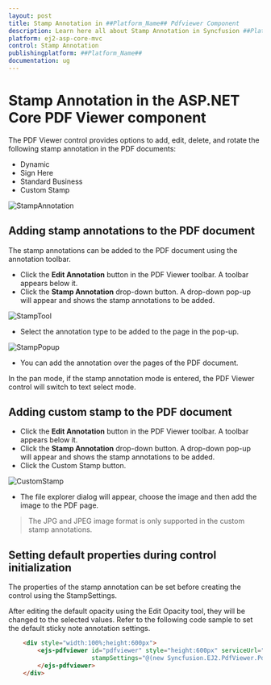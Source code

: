 ```yaml
---
layout: post
title: Stamp Annotation in ##Platform_Name## Pdfviewer Component
description: Learn here all about Stamp Annotation in Syncfusion ##Platform_Name## Pdfviewer component of Syncfusion Essential JS 2 and more.
platform: ej2-asp-core-mvc
control: Stamp Annotation
publishingplatform: ##Platform_Name##
documentation: ug
---
```



# Stamp Annotation in the ASP.NET Core PDF Viewer component

The PDF Viewer control provides options to add, edit, delete, and rotate the following stamp annotation in the PDF documents:

* Dynamic
* Sign Here
* Standard Business
* Custom Stamp

![StampAnnotation](../../pdfviewer/images/stamp_annot.png)

## Adding stamp annotations to the PDF document

The stamp annotations can be added to the PDF document using the annotation toolbar.

* Click the **Edit Annotation** button in the PDF Viewer toolbar. A toolbar appears below it.
* Click the **Stamp Annotation** drop-down button. A drop-down pop-up will appear and shows the stamp annotations to be added.

![StampTool](../../pdfviewer/images/stamp_tool.png)

* Select the annotation type to be added to the page in the pop-up.

![StampPopup](../../pdfviewer/images/selectstamp_annot.png)

* You can add the annotation over the pages of the PDF document.

In the pan mode, if the stamp annotation mode is entered, the PDF Viewer control will switch to text select mode.

## Adding custom stamp to the PDF document

* Click the **Edit Annotation** button in the PDF Viewer toolbar. A toolbar appears below it.
* Click the **Stamp Annotation** drop-down button. A drop-down pop-up will appear and shows the stamp annotations to be added.
* Click the Custom Stamp button.

![CustomStamp](../../pdfviewer/images/customstamp.png)

* The file explorer dialog will appear, choose the image and then add the image to the PDF page.

>The JPG and JPEG image format is only supported in the custom stamp annotations.

## Setting default properties during control initialization

The properties of the stamp annotation can be set before creating the control using the StampSettings.

After editing the default opacity using the Edit Opacity tool, they will be changed to the selected values.
Refer to the following code sample to set the default sticky note annotation settings.

```html
    <div style="width:100%;height:600px">
        <ejs-pdfviewer id="pdfviewer" style="height:600px" serviceUrl="/api/PdfViewer" documentPath=@ViewBag.DocumentPath
                       stampSettings="@(new Syncfusion.EJ2.PdfViewer.PdfViewerStampSettings {Opacity=0.3, Author="Guest User"})">
        </ejs-pdfviewer>
    </div>
```